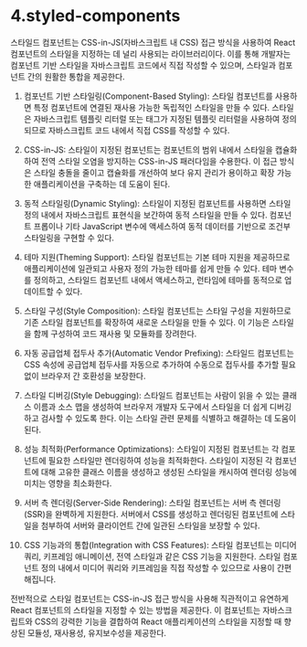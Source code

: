 # 4.styled-components

스타일드 컴포넌트는 CSS-in-JS(자바스크립트 내 CSS) 접근 방식을 사용하여 React 컴포넌트의 스타일을 지정하는 데 널리 사용되는 라이브러리이다.
이를 통해 개발자는 컴포넌트 기반 스타일을 자바스크립트 코드에서 직접 작성할 수 있으며, 스타일과 컴포넌트 간의 원활한 통합을 제공한다.

1. 컴포넌트 기반 스타일링(Component-Based Styling): 스타일 컴포넌트를 사용하면 특정 컴포넌트에 연결된 재사용 가능한 독립적인 스타일을 만들 수 있다. 스타일은 자바스크립트 템플릿 리터럴 또는 태그가 지정된 템플릿 리터럴을 사용하여 정의되므로 자바스크립트 코드 내에서 직접 CSS를 작성할 수 있다.

2. CSS-in-JS: 스타일이 지정된 컴포넌트는 컴포넌트의 범위 내에서 스타일을 캡슐화하여 전역 스타일 오염을 방지하는 CSS-in-JS 패러다임을 수용한다. 이 접근 방식은 스타일 충돌을 줄이고 캡슐화를 개선하여 보다 유지 관리가 용이하고 확장 가능한 애플리케이션을 구축하는 데 도움이 된다.

3. 동적 스타일링(Dynamic Styling): 스타일이 지정된 컴포넌트를 사용하면 스타일 정의 내에서 자바스크립트 표현식을 보간하여 동적 스타일을 만들 수 있다. 컴포넌트 프롭이나 기타 JavaScript 변수에 액세스하여 동적 데이터를 기반으로 조건부 스타일링을 구현할 수 있다.

4. 테마 지원(Theming Support): 스타일 컴포넌트는 기본 테마 지원을 제공하므로 애플리케이션에 일관되고 사용자 정의 가능한 테마를 쉽게 만들 수 있다. 테마 변수를 정의하고, 스타일드 컴포넌트 내에서 액세스하고, 런타임에 테마를 동적으로 업데이트할 수 있다.

5. 스타일 구성(Style Composition): 스타일 컴포넌트는 스타일 구성을 지원하므로 기존 스타일 컴포넌트를 확장하여 새로운 스타일을 만들 수 있다. 이 기능은 스타일을 함께 구성하여 코드 재사용 및 모듈화를 장려한다.

6. 자동 공급업체 접두사 추가(Automatic Vendor Prefixing): 스타일드 컴포넌트는 CSS 속성에 공급업체 접두사를 자동으로 추가하여 수동으로 접두사를 추가할 필요 없이 브라우저 간 호환성을 보장한다.

7. 스타일 디버깅(Style Debugging): 스타일드 컴포넌트는 사람이 읽을 수 있는 클래스 이름과 소스 맵을 생성하여 브라우저 개발자 도구에서 스타일을 더 쉽게 디버깅하고 검사할 수 있도록 한다. 이는 스타일 관련 문제를 식별하고 해결하는 데 도움이 된다.

8. 성능 최적화(Performance Optimizations): 스타일이 지정된 컴포넌트는 각 컴포넌트에 필요한 스타일만 렌더링하여 성능을 최적화한다. 스타일이 지정된 각 컴포넌트에 대해 고유한 클래스 이름을 생성하고 생성된 스타일을 캐시하여 렌더링 성능에 미치는 영향을 최소화한다.

9. 서버 측 렌더링(Server-Side Rendering): 스타일 컴포넌트는 서버 측 렌더링(SSR)을 완벽하게 지원한다. 서버에서 CSS를 생성하고 렌더링된 컴포넌트에 스타일을 첨부하여 서버와 클라이언트 간에 일관된 스타일을 보장할 수 있다.

10. CSS 기능과의 통합(Integration with CSS Features): 스타일 컴포넌트는 미디어 쿼리, 키프레임 애니메이션, 전역 스타일과 같은 CSS 기능을 지원한다. 스타일 컴포넌트 정의 내에서 미디어 쿼리와 키프레임을 직접 작성할 수 있으므로 사용이 간편해집니다.

전반적으로 스타일 컴포넌트는 CSS-in-JS 접근 방식을 사용해 직관적이고 유연하게 React 컴포넌트의 스타일을 지정할 수 있는 방법을 제공한다.
이 컴포넌트는 자바스크립트와 CSS의 강력한 기능을 결합하여 React 애플리케이션의 스타일을 지정할 때 향상된 모듈성, 재사용성, 유지보수성을 제공한다.
